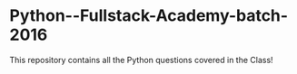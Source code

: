 # Python--Fullstack-Academy-batch-2016


 This repository contains all the Python questions covered in the Class!
